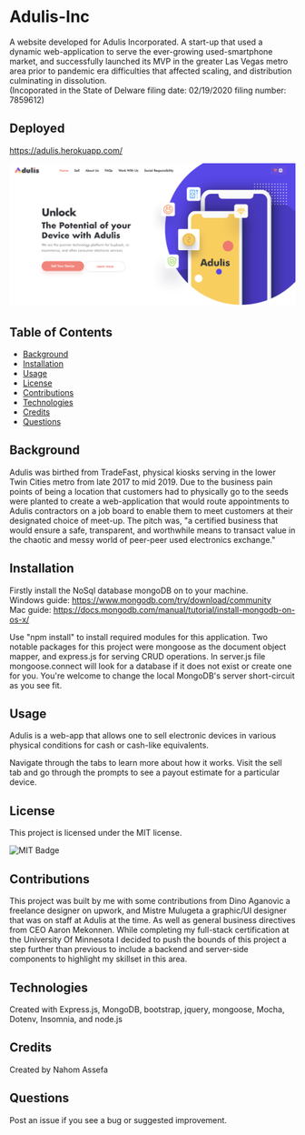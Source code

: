 # Adulis-Inc
A website developed for Adulis Incorporated. A start-up that used a dynamic web-application to serve the ever-growing used-smartphone market, and successfully launched its MVP in the greater Las Vegas metro area prior to pandemic era difficulties that affected scaling, and distribution culminating in dissolution. <br>
(Incoporated in the State of Delware filing date: 02/19/2020 filing number: 7859612)

## Deployed
https://adulis.herokuapp.com/

![Adulis Screenshot](/public/assets/images/sc-main.png)

## Table of Contents

- [Background](#background)
- [Installation](#installation)
- [Usage](#usage)
- [License](#license)
- [Contributions](#contributions)
- [Technologies](#technologies)
- [Credits](#credits)
- [Questions](#questions)

## Background

Adulis was birthed from TradeFast, physical kiosks serving in the lower Twin Cities metro from late 2017 to mid 2019. Due to the business pain points of being a location that customers had to physically go to the seeds were planted to create a web-application that would route appointments to Adulis contractors on a job board to enable them to meet customers at their designated choice of meet-up. The pitch was, "a certified business that would ensure a safe, transparent, and worthwhile means to transact value in the chaotic and messy world of peer-peer used electronics exchange."

## Installation

Firstly install the NoSql database mongoDB on to your machine. <br> 
Windows guide: https://www.mongodb.com/try/download/community <br>
Mac guide: https://docs.mongodb.com/manual/tutorial/install-mongodb-on-os-x/

Use "npm install" to install required modules for this application. Two notable packages for this project were mongoose as the document object mapper, and express.js for serving CRUD operations. In server.js file mongoose.connect will look for a database if it does not exist or create one for you. You're welcome to change the local MongoDB's server short-circuit as you see fit.

## Usage

Adulis is a web-app that allows one to sell electronic devices in various physical conditions for cash or cash-like equivalents. 

Navigate through the tabs to learn more about how it works. Visit the sell tab and go through the prompts to see a payout estimate for a particular device.

## License

This project is licensed under the MIT license.

![MIT Badge](https://img.shields.io/npm/l/f)

## Contributions

This project was built by me with some contributions from Dino Aganovic a freelance designer on upwork, and Mistre Mulugeta a graphic/UI designer that was on staff at Adulis at the time. As well as general business directives from CEO Aaron Mekonnen. While completing my full-stack certification at the University Of Minnesota I decided to push the bounds of this project a step further than previous to include a backend and server-side components to highlight my skillset in this area.

## Technologies

Created with Express.js, MongoDB, bootstrap, jquery, mongoose, Mocha, Dotenv, Insomnia, and node.js

## Credits

Created by Nahom Assefa

## Questions

Post an issue if you see a bug or suggested improvement.